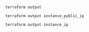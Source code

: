 ```
terraform output
```
```  
terraform output instance_public_ip
```
```
terraform output instance_ip
```